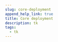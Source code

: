```yaml
---
slug: core-deployment 
append_help_link: true
title: Core deployment 
description: tk
tags:
  - tk
---
```


